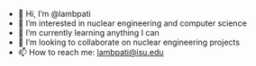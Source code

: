 - 👋 Hi, I’m @lambpati
- 👀 I’m interested in nuclear engineering and computer science
- 🌱 I’m currently learning anything I can
- 💞️ I’m looking to collaborate on nuclear engineering projects
- 📫 How to reach me: lambpati@isu.edu

<!---
lambpati/lambpati is a ✨ special ✨ repository because its `README.md` (this file) appears on your GitHub profile.
You can click the Preview link to take a look at your changes.
--->
